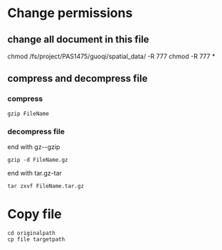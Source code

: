 # Change permissions
## change all document in this file
chmod /fs/project/PAS1475/guoqi/spatial_data/ -R 777
chmod -R 777 *
## compress and decompress file
### compress
```{r}
gzip FileName
```

### decompress file
end with gz--gzip
```{r}
gzip -d FileName.gz
```
end with tar.gz-tar
```{r}
tar zxvf FileName.tar.gz
```
# Copy file
```{r}
cd originalpath
cp file targetpath
```

